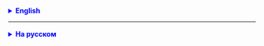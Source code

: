 <details style="margin-top: 16px">
  <summary style="cursor: pointer; color: blue;"><b>English</b></summary>

# Introduction to OOP

## OOP: what is it?

**OOP** -
this is [paradigm](https://ru.wikipedia.org/wiki/%D0%9F%D0%B0%D1%80%D0%B0%D0%B4%D0%B8%D0%B3%D0%BC% D0%B0_
%D0%BF%D1%80%D0%BE%D0%B3%D1%80%D0%B0%D0%BC%D0%BC%D0%B8%D1%80%D0%BE%D0% B2%D0%B0%D0%BD%D0%B8%D1%8F)
programming, based on the representation of a program as a set of interacting **objects**.

- **Object** is a software entity that has its own **state** and **behavior**.
- **The state of an object** is the data it contains.
- **An object's behavior** is the actions it can perform.

**Basic concepts of OOP:** classes, objects, methods, attributes

- **Class** is a **template** that describes the properties and behavior of an object.
- **Object** is an instance of a class that has its own property values and can perform actions,
  described
  methods.
- **Method** is a function that belongs to a class. Describing the behavior of an object, the actions it can perform
- **Class attribute/field** is a variable that belongs to a class. More often called **class field**

Programming is like building objects. Every program consists of many objects and OOP helps us
manage these objects better.

#### Examples of objects from life:

___
**Automobile**

**Object State/Attribute/Class Field**: Macra, model, power, fuel type, color...

**Object Behavior/Method**: For example, a car can drive, refuel, honk, turn, brake...
___
**File**

**Object State/Attribute/Class Field**: Size, type, name, location, creation date, modification date...

**Object Behavior/Method**: Open, change name or location, read, close....

**House**
**Object State/Attribute/Class Field**: address, number of floors, area, number of rooms...

**Property behavior/Method**: build, repair, sell, move in, leave....
___

### More details

**Car**

**Attributes:**

- Brand: a string containing the make of the car.
- Model: a string containing the machine model.
- Year of manufacture: an integer indicating the year of manufacture of the machine.
- Color: a string containing the color of the car.
- Mileage: an integer indicating the vehicle's mileage in kilometers.

**Methods:**

- Drive: a method that makes the car move.
- Turn: A method that makes the car turn.
- Brake: a method that causes the car to brake.
- Park: a method that forces the car to park.
- Refuel: a method that refills the car with fuel.
- Repair: a method that repairs a machine.

___

### There are four basic principles in OOP:

1. **ENCAPSULATION**
2. **INHERITANCE**
3. **POLYMORPHISM**
4. **ABSTRACTION**

**Today we will focus on encapsulation.**

# Encapsulation

## What is encapsulation?

**Encapsulation** is the combination of data and methods in one class.

**Encapsulation** is one of the key principles of OOP, which allows you to hide the implementation details of an object
and provide
only the necessary interface to interact with it. It's like wrapping a gift - you only see the outside, but
don't know what's inside.

## Access modifiers

In Java, to implement encapsulation, we use access modifiers. There are three main modifiers
access: `public`, `private` and `protected`.

- `public` is as if you gave everyone access to your gift.
- `private` is like locking a gift in a safe and giving access only to you.
- `protected` is a gift that you give only to your family and friends. (we'll look at it in more detail later)

## Getters and setters (Getters/Setters)

Getters and setters are methods that allow you to manipulate the data of an object while respecting encapsulation.

- **Getters** are methods that allow you to get the data values of an object. With their help, like through a window in
  a bank,
  you can view the balance in your account.
- **Setters** are methods that allow you to set the values of an object's data. They are like a way to deposit or
  withdraw
  money from the account.
- **Getters and setters** must be accessible to everyone, i.e. have access modifier `public`

## Constructor

Besides getters and setters, another important aspect of encapsulation is constructors. The constructor is special
a method that is executed when an object of a class is created.

It is used to set the initial values of an object. For example, if we have a class "User", the constructor
can initialize the username and password when it is created.

## The this keyword in Java

**this** is a keyword in Java that is used inside class methods to refer to the current object.

It means that we are accessing the attributes or methods of the object in which the code is running.

**this** can be used to resolve naming conflicts between method arguments and class fields if they have the same name.

___

## An example of a class/template that describes a planet.

The planet has the attributes name `name` and size `size`

This template allows you to set the values of all attributes when it is initialized, and we can also **change** the
values via `setters` and **get** their values via `getters`

**Example:**

````java

public class Planet { // class describing the planet, planet template

    // class fields
    private String name; // planet name
    private long size; // planet size


    public Planet(String name, long size) { // constructor for setting the values of class fields when creating a class
        this.name = name; // setting the value for the name class field
        this.size = size; // setting the value for the size class field
    }

    // setter for the name field
    public void setName(String name) {
        this.name = name; // setting/changing the value for the name class field
    }

    // getter for the name field
    public String getName() {
        return this.name; // return the value of the name class field
    }

    // setter for the size field
    public void setSize(long size) {
        this.size = size; // setting/changing the value for the size class field
    }


    // getter for the name field
    public long getSize() {
        return this.size; // return the value of the size class field
    }
}

````

- now if someone decides to change the name of the planet, he can do this by calling the `setName` method with the new
  name
- the same with size, for example, if the size of the planet was initially calculated incorrectly. Only to change the
  size you need to call the `setSize` method and specify the desired size
- to access the current values of the name (`name`) and size (`size`) of the planet you need to use getters. For
  name `getName`, for size `getSize`

### Creating a Class (capsule)

**Objects** of a class are created using a **constructor** (standard class method), field values are set and/or
are changed using setters (these are standard class methods), field values are accessible using getters (these are
standard
class methods).

- Step 1: Create fields
  -- determine the list of variables and their types, make decisions about the values of modifiers
  --- public or private

-- when writing code, we go in the opposite direction, first we write:
--- modifier
--- then the variable type
--- then the variable name

- Step 2: Define Methods

-- standard methods:

--- constructor (allows you to create objects, instances of a class)
--- getters (allows you to get the values of an object's fields)
--- setters (allows you to set the values of object fields)
--- additional methods

**Example:** Car: - new data TYPE(!!!)

- **brand** - String brand
- **color** - String color
- **engine power** - double
- **fuel type** - String fuelType which includes all the listed fields.

**example of creating an object of type Car**

````java
public class Main {
    public static void main(String[] args) {
        // the new keyword is used to create objects
        // when creating an object, you need to determine its type. In your case it is the Car type (Car bmw)
        // initialization of the object, after the "=" sign new Car("BMW", "Black", 250, "disel");
        // when initializing an object, the constructor of the Car class is called with attributes in brackets ("BMW", "Black", 250, "disel")
        Car bmw = new Car("BMW", "Black", 250, "disel"); // creating an object of type Car

        // our car has the following values:
        // brand - "BMW"
        // color - "Black"
        // engine power - "250"
        // fuel type - "disel"

        // great, now you need to refuel the car and you can go on vacation!
    }
}
````

</details>

<hr>

<details style="margin-top: 16px">
  <summary style="cursor: pointer; color: blue;"><b>На русском</b></summary>

# Введение в ООП

## ООП: что это такое?

**ООП** -
это [парадигма](https://ru.wikipedia.org/wiki/%D0%9F%D0%B0%D1%80%D0%B0%D0%B4%D0%B8%D0%B3%D0%BC%D0%B0_%D0%BF%D1%80%D0%BE%D0%B3%D1%80%D0%B0%D0%BC%D0%BC%D0%B8%D1%80%D0%BE%D0%B2%D0%B0%D0%BD%D0%B8%D1%8F)
программирования, основанная на представлении программы как совокупности взаимодействующих **объектов**.

- **Объект** - это программная сущность, которая имеет свое **состояние** и **поведение**.
- **Состояние объекта** - это данные, которые он содержит.
- **Поведение объекта** - это действия, которые он может выполнять.

**Основные понятия ООП:** классы, объекты, методы, атрибуты

- **Класс** - это **шаблон**, описывающий свойства и поведение объекта.
- **Объект** - это экземпляр класса, который имеет свои собственные значения свойств и может выполнять действия,
  описанные
  методами.
- **Метод** - это функция, принадлежащая классу. Описывающее поведение объекта, действия, которые он может выполнять
- **Атрибут/поле класса** - это переменная, принадлежащая классу. Чаще называют **полем класса**

Программирование - это как строительство объектов. Каждая программа состоит из множества объектов, и ООП помогает нам
лучше управлять этими объектами.

#### Примеры объектов из жизни:

___
**Автомобиль**

**Состояние объекта/Атрибут/поле класса**: Макра, модель, мощность, тип топлива, цвет ...

**Поведение объекта/Метод**: К примеру автомобиль может ехать, заправляться, сигналить, поворачивать, тормозить ...
___
**Файл**

**Состояние объекта/Атрибут/поле класса**: Размер, тип, имя, расположение, дата создания, дата изменения ...

**Поведение объекта/Метод**: Открыть, изменить имя или раположение, прочитать, закрыть ....

**Дом**
**Состояние объекта/Атрибут/поле класса**: адрес, количество этажей, площадь, количество комнат ...

**Поведение объекта/Метод**: построить, отремонтировать, продать, заселить, покинуть ....
___

### Более подробнее

**Машина**

**Атрибуты:**

- Марка: строка, содержащая марку машины.
- Модель: строка, содержащая модель машины.
- Год выпуска: целое число, указывающее год выпуска машины.
- Цвет: строка, содержащая цвет машины.
- Пробег: целое число, указывающее пробег машины в километрах.

**Методы:**

- Ехать: метод, который заставляет машину двигаться.
- Поворачивать: метод, который заставляет машину поворачивать.
- Тормозить: метод, который заставляет машину тормозить.
- Парковаться: метод, который заставляет машину парковаться.
- Заправляться: метод, который заправляет машину топливом.
- Ремонтировать: метод, который ремонтирует машину.

___

### В ООП есть четыре основных принципа:

1. **ИНКАПСУЛЯЦИЯ**
2. **НАСЛЕДОВАНИЕ**
3. **ПОЛИМОРФИЗМ**
4. **АБСТРАКЦИЯ**

**Сегодня мы сосредоточимся на инкапсуляции.**

# Инкапсуляция

## Что такое инкапсуляция?

**Инкапсуляция** - это объединение данных и методов в одном классе.

**Инкапсуляция** - это один из ключевых принципов ООП, который позволяет скрыть детали реализации объекта и предоставить
только необходимый интерфейс для взаимодействия с ним. Это подобно упаковке подарка - вы видите только внешний вид, но
не знаете, что внутри.

## Модификаторы доступа

В Java, для реализации инкапсуляции, мы используем модификаторы доступа. Есть три основных модификатора
доступа: `public`, `private` и `protected`.

- `public` - это, как если бы вы дали всем доступ к вашему подарку.
- `private` - это как запереть подарок в сейфе и дать доступ только вам.
- `protected` - это подарок, который вы даете только своей семье и друзьям. (более подробнее рассмотрим похже)

## Геттеры и сеттеры (Getters/Setters)

Геттеры и сеттеры - это методы, которые позволяют управлять данными объекта, соблюдая инкапсуляцию.

- **Геттеры** - это методы, которые позволяют получать значения данных объекта. С помощью них, как через окно в банке,
  можно посмотреть баланс на вашем счету.
- **Сеттеры** - это методы, которые позволяют устанавливать значения данных объекта. Они как способ внести или снять
  деньги со счета.
- **Геттеры и сеттеры** должны быть доступны всем, т.е. иметь модификатор доступа `public`

## Конструктор

Помимо геттеров и сеттеров, есть еще один важный аспект инкапсуляции - это конструкторы. Конструктор - это специальный
метод, который выполняется при создании объекта класса.

Он используется для установки начальных значений объекта. Например, если у нас есть класс "Пользователь", конструктор
может инициализировать имя и пароль пользователя при его создании.

## Ключевое слово this в Java

**this** - это ключевое слово в Java, которое используется внутри методов класса для ссылки на текущий объект.

Оно обозначает, что мы обращаемся к атрибутам или методам объекта, в котором выполняется данный код.

**this** может быть использовано для разрешения конфликта имён между аргументами метода и полями класса, если они имеют
одинаковые имена.

___

## Пример класса/шаблона который описывает планету.

У планеты есть атрибуты название `name` и размер `size`

Данный шаблон позволяет установить значения всех атрибутов при его инициализации, а так же мы можем **изменить**
значения через `setters` и **получить** их значения через `getters`

**Пример:**

````java

public class Planet { // класс описывающий планету, шаблон планеты

    // поля класса
    private String name;  // имя планеты
    private long size;    // размер планеты


    public Planet(String name, long size) { // конструтор для установки значений полей класса при создании класса
        this.name = name;   // установка значения для поля класса name
        this.size = size;   // установка значения для поля класса size
    }

    // сеттер для поля name
    public void setName(String name) {
        this.name = name;       // установка/изменение значения для поля класса name
    }

    // геттер для поля name
    public String getName() {
        return this.name;      // вернуть значение поля класса name
    }

    // сеттер для поля size
    public void setSize(long size) {
        this.size = size;       // установка/изменение значения для поля класса size
    }


    // геттер для поля name
    public long getSize() {
        return this.size;     // вернуть значение поля класса size
    }
}

````

- теперь если кто то решит изменить имя планеты, он может сделать это вызвав метод `setName` это с новым именем
- так же и с размером, к примеру если изначально размер планеты был не верно расчитан. Только для изменения размера
  нужно вызвать метод `setSize` и указать нужный размер
- для доступа к текущим значениям имени (`name`) и размеру (`size`) планеты нужно использовать getters. Для
  имени `getName`, для размера `getSize`

### Создание Класса (капсулы)

**Объекты** класса создают с помощью **конструктора** (стандартного метода класса), значения полей устанавливают и/или
изменяются с помощью сеттеров (это стандартные методы класса), значения полей доступны с помощью геттеров (это
стандартные
методы класса).

- Шаг 1: создание полей
  -- определяем перечень переменных и их типов, принимаем решения о значениях модификаторов
  --- public или private

-- при написании кода идем в обратном направлении, сначала пишем:
--- модификатор
--- потом тип переменной
--- потом имя переменной

- Шаг 2: определение методов

-- стандартные методы:

--- конструктор (позволяет создавать объекты, экземпляры класса)
--- геттеры (позволяет получить значения полей объекта)
--- сеттеры (позволяет установить значения полей объекта)
--- дополнительные методы

**Пример:** Автомобиль (Car): - новый ТИП данных(!!!)

- **марка** - String brand
- **цвет** - String color
- **мощность двигателя** - double
- **тип топлива** - String fuelType который включает в себя все перечисленные поля.

**пример создания объекта типа Car**

````java
public class Main {
    public static void main(String[] args) {
        // для создания объектов используется ключевое слово new
        // при создании объекта необходимо определить его тип. В вашем случае это тип Car (Car bmw)
        // инициализация объекта, после знака "=" new Car("BMW", "Black", 250, "disel");
        // при инициализации объекта вызывается конструктор класса Car с атрибутами в скобках ("BMW", "Black", 250, "disel")
        Car bmw = new Car("BMW", "Black", 250, "disel"); // создание объекта типа Car

        //  нашему автомобилу установленны значения:
        //  марка - "BMW"
        //  цвет - "Black"
        //  мощность двигателя - "250"
        //  тип топлива - "disel"

        // прекрасно, теперь нужно заправить автомобиль и можно ехать в отпуск!
    }
}
````

</details>
